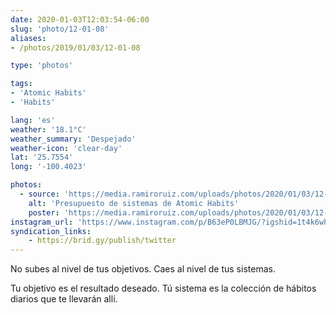 ```yaml
---
date: 2020-01-03T12:03:54-06:00
slug: 'photo/12-01-08'
aliases:
- /photos/2019/01/03/12-01-08

type: 'photos'

tags:
- 'Atomic Habits'
- 'Habits'

lang: 'es'
weather: '18.1°C'
weather_summary: 'Despejado'
weather-icon: 'clear-day'
lat: '25.7554'
long: '-100.4023'

photos:
  - source: 'https://media.ramiroruiz.com/uploads/photos/2020/01/03/12-01-08/systems-quote-from-atomic-habits.jpg'
    alt: 'Presupuesto de sistemas de Atomic Habits'
    poster: 'https://media.ramiroruiz.com/uploads/photos/2020/01/03/12-01-08/poster.'
instagram_url: 'https://www.instagram.com/p/B63eP0LBMJG/?igshid=1t4k6whrav8s0'
syndication_links:
    - https://brid.gy/publish/twitter
---
```

No subes al nivel de tus objetivos.  Caes al nivel de tus sistemas.

Tu objetivo es el resultado deseado.  Tú sistema es la colección de hábitos diarios que te llevarán allí.

 